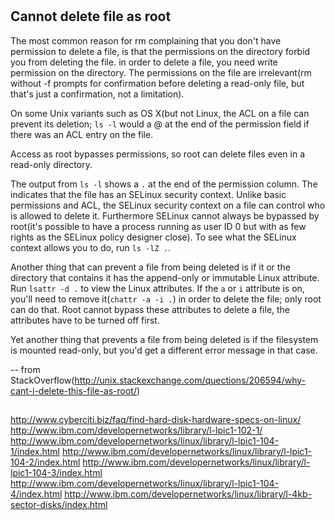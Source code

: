 #


## Cannot delete file as root

The most common reason for rm complaining that you don't have permission to delete a file, is that the permissions on the directory forbid you from deleting the file. in order to delete a file, you need write permission on the directory. The permissions on the file are irrelevant(rm without -f prompts for confirmation before deleting a read-only file, but that's just a confirmation, not a limitation).

On some Unix variants such as OS X(but not Linux, the ACL on a file can prevent its deletion; `ls -l` would a @ at the end of the permission field if there was an ACL entry on the file.

Access as root bypasses permissions, so root can delete files even in a read-only directory.

The output from `ls -l` shows a `.` at the end of the permission column. The indicates that the file has an SELinux security context. Unlike basic permissions and ACL, the SELinux security context on a file can control who is allowed to delete it. Furthermore SELinux cannot always be bypassed by root(it's possible to have a process running as user ID 0 but with as few rights as the SELinux policy designer close). To see what the SELinux context allows you to do, run `ls -lZ .`.

Another thing that can prevent a file from being deleted is if it or the directory that contains it has the append-only or immutable Linux attribute. Run `lsattr -d .` to view the Linux attributes. If the `a` or `i` attribute is on, you'll need to remove it(`chattr -a -i .`) in order to delete the file; only root can do that. Root cannot bypass these attributes to delete a file, the attributes have to be turned off first.

Yet another thing that prevents a file from being deleted is if the filesystem is mounted read-only, but you'd get a different error message in that case.

-- from StackOverflow(http://unix.stackexchange.com/quections/206594/why-cant-i-delete-this-file-as-root/)


##

##

http://www.cyberciti.biz/faq/find-hard-disk-hardware-specs-on-linux/
http://www.ibm.com/developernetworks/library/l-lpic1-102-1/
http://www.ibm.com/developernetworks/linux/library/l-lpic1-104-1/index.html
http://www.ibm.com/developernetworks/linux/library/l-lpic1-104-2/index.html
http://www.ibm.com/developernetworks/linux/library/l-lpic1-104-3/index.html
http://www.ibm.com/developernetworks/linux/library/l-lpic1-104-4/index.html
http://www.ibm.com/developernetworks/linux/library/l-4kb-sector-disks/index.html

